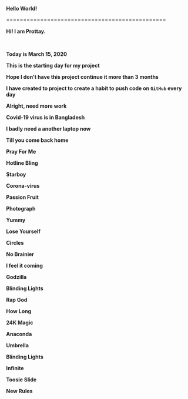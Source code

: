 **Hello World!**

===============================================
<br />

**Hi! I am Prottay.**

<br />

**Today is March 15, 2020**
<br />

**This is the starting day for my project**
<br />

**Hope I don't have this project continue it more than 3 months**
<br />

**I have created to project to create a habit to push code on **`GitHub`** every day**

**Alright, need more work**
<br />

**Covid-19 virus is in Bangladesh**
<br />

**I badly need a another laptop now**
<br />

**Till you come back home**
<br />

**Pray For Me**
<br />

**Hotline Bling**
<br />

**Starboy**
<br />

**Corona-virus**
<br />

**Passion Fruit**
<br />

**Photograph**
<br />

**Yummy**
<br />

**Lose Yourself**
<br />

**Circles**
<br />

**No Brainier**
<br />

**I feel it coming**
<br />

**Godzilla**
<br />

**Blinding Lights**
<br />

**Rap God**
<br />

**How Long**
<br />

**24K Magic**
<br />

**Anaconda**
<br />

**Umbrella**
<br />

**Blinding Lights**
<br />

**Infinite**
<br />

**Toosie Slide**
<br />

**New Rules**
<br />
